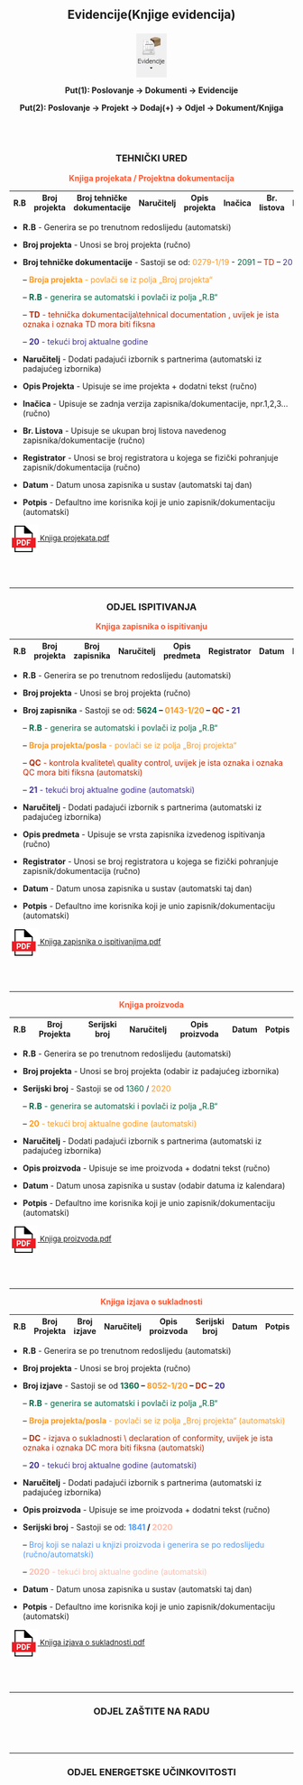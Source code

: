 ## <p align=center>**Evidencije(Knjige evidencija)**</p>

[//]: # "align picture to center"
<img src="./images/evidencije.png"
     alt="Evidencije"
     style="display: block;
            margin-left: auto;
            margin-right: auto;" 
/>


**<p align=center>Put(1): Poslovanje → Dokumenti → Evidencije**

**<p align=center>Put(2): Poslovanje → Projekt → Dodaj(+) → Odjel → Dokument/Knjiga**  

 
<br></br>

### <p align=center>**TEHNIČKI URED** 


**<p align=center><span style="color:#ff5630">Knjiga projekata / Projektna dokumentacija**  

| R.B	| Broj projekta	| Broj tehničke dokumentacije	| Naručitelj | Opis projekta	| Inačica	| Br. listova	| Registrator	| Datum	| Potpis	|  
|:-:|:-:|:-:|:-:|:-:|:-:|:-:|:-:|:-:|:-:|

- **R.B** - Generira se po trenutnom redoslijedu (automatski)  

- **Broj projekta** - Unosi se broj projekta (ručno)  

- **Broj tehničke dokumentacije** - Sastoji se od: <span style="color:#ff991f">0279-1/19</span> - <span style="color:#006644">2091</span> – <span style="color:#bf2600">TD</span> – <span style="color:#403294">20</span>

     – <span style="color:#ff991f">**Broja projekta** - povlači se iz polja „Broj projekta“</span>      

     – <span style="color:#006644">**R.B** - generira se automatski i povlači iz polja „R.B“</span>

     – <span style="color:#bf2600">**TD** - tehnička dokumentacija\tehnical documentation , uvijek je ista oznaka i oznaka TD mora biti fiksna</span>

     – <span style="color:#403294">**20** - tekući broj aktualne godine</span>  

- **Naručitelj** - Dodati padajući izbornik s partnerima (automatski iz padajućeg izbornika)

- **Opis Projekta** - Upisuje se ime projekta + dodatni tekst (ručno)

- **Inačica** - Upisuje se zadnja verzija zapisnika/dokumentacije, npr.1,2,3… (ručno)

- **Br. Listova** - Upisuje se ukupan broj listova navedenog zapisnika/dokumentacije (ručno)

- **Registrator** - Unosi se broj registratora u kojega se fizički pohranjuje zapisnik/dokumentacija (ručno)

- **Datum** - Datum unosa zapisnika u sustav (automatski taj dan)

- **Potpis** - Defaultno ime korisnika koji je unio zapisnik/dokumentaciju (automatski)

<a href="./documents/Knjiga projekata v1.pdf" target="_blank">
    <img src="./images/pdf.png" alt="Download link Knjiga projekata v1.pdf" style="width:50px;height:50px;vertical-align:middle">
    <font size="2">Knjiga projekata.pdf</font>
</a>

<br></br>
- - -

### <p align=center>**ODJEL ISPITIVANJA**  


**<p align=center><span style="color:#ff5630">Knjiga zapisnika o ispitivanju**

| R.B	| Broj projekta	| Broj zapisnika	| Naručitelj	| Opis predmeta	| Registrator	| Datum	| Potpis |  
|:-:|:-:|:-:|:-:|:-:|:-:|:-:|:-:|

- **R.B** - Generira se po trenutnom redoslijedu (automatski)

- **Broj projekta** - Unosi se broj projekta (ručno)

- **Broj zapisnika** - Sastoji se od: **<span style="color:#006644">5624</span> – <span style="color:#ff991f">0143-1/20</span> – <span style="color:#bf2600">QC</span> - <span style="color:#403294">21</span>**

     – <span style="color:#006644">**R.B** - generira se automatski i povlači iz polja „R.B“</span>

     – <span style="color:#ff991f">**Broja projekta/posla** - povlači se iz polja „Broj projekta“</span>

     – <span style="color:#bf2600">**QC** - kontrola kvalitete\ quality control, uvijek je ista oznaka i oznaka QC mora biti fiksna (automatski)</span>

     – <span style="color:#403294">**21** - tekući broj aktualne godine (automatski)</span>

- **Naručitelj** - Dodati padajući izbornik s partnerima (automatski iz padajućeg izbornika)

- **Opis predmeta** - Upisuje se vrsta zapisnika izvedenog ispitivanja (ručno)

- **Registrator** - Unosi se broj registratora u kojega se fizički pohranjuje zapisnik/dokumentacija (ručno)

- **Datum** - Datum unosa zapisnika u sustav (automatski taj dan)

- **Potpis** - Defaultno ime korisnika koji je unio zapisnik/dokumentaciju (automatski)

<a href="./documents/Knjiga zapisnika o ispitivanjima v1.1.pdf" target="_blank">
    <img src="./images/pdf.png" alt="Download link Knjiga zapisnika o ispitivanjima v1.1.pdf" style="width:50px;height:50px;vertical-align:middle">
    <font size="2">Knjiga zapisnika o ispitivanjima.pdf</font>
</a>

<br></br>
- - -


**<p align=center><span style="color:#ff5630">Knjiga proizvoda**

| R.B | Broj Projekta | Serijski broj | Naručitelj | Opis proizvoda | Datum | Potpis |
|:-:|:-:|:-:|:-:|:-:|:-:|:-:|

- **R.B** - Generira se po trenutnom redoslijedu (automatski)

- **Broj projekta** - Unosi se broj projekta (odabir iz padajućeg izbornika)

- **Serijski broj** - Sastoji se od <span style="color:#006644">1360</span> / <span style="color:#ff991f">2020</span>

     – <span style="color:#006644">**R.B** - generira se automatski i povlači iz polja „R.B“</span>

     – <span style="color:#ff991f">**20** - tekući broj aktualne godine (automatski)</span>

- **Naručitelj** - Dodati padajući izbornik s partnerima (automatski iz padajućeg izbornika)

- **Opis proizvoda** - Upisuje se ime proizvoda + dodatni tekst (ručno)

- **Datum** - Datum unosa zapisnika u sustav (odabir datuma iz kalendara)

- **Potpis** - Defaultno ime korisnika koji je unio zapisnik/dokumentaciju (automatski)

<a href="./documents/Knjiga proizvoda.pdf" target="_blank">
    <img src="./images/pdf.png" alt="Download link Knjiga proizvoda.pdf" style="width:50px;height:50px;vertical-align:middle">
    <font size="2">Knjiga proizvoda.pdf</font>
</a>

<br></br>
- - -

**<p align=center><span style="color:#ff5630">Knjiga izjava o sukladnosti**

| R.B | Broj Projekta | Broj izjave | Naručitelj | Opis proizvoda | Serijski broj | Datum | Potpis |
|:-:|:-:|:-:|:-:|:-:|:-:|:-:|:-:|

- **R.B** - Generira se po trenutnom redoslijedu (automatski)

- **Broj projekta** - Unosi se broj projekta (ručno)

- **Broj izjave** - Sastoji se od **<span style="color:#006644">1360</span> – <span style="color:#ff991f">8052-1/20</span> – <span style="color:#bf2600">DC</span> – <span style="color:#403294">20</span>**

     – <span style="color:#006644">**R.B** - generira se automatski i povlači iz polja „R.B“</span>

     – <span style="color:#ff991f">**Broja projekta/posla** - povlači se iz polja „Broj projekta“ (automatski)</span>

     – <span style="color:#bf2600">**DC** - izjava o sukladnosti \ declaration of conformity, uvijek je ista oznaka i oznaka DC mora biti fiksna (automatski)</span>

     – <span style="color:#403294">**20** - tekući broj aktualne godine (automatski)</span>

- **Naručitelj** - Dodati padajući izbornik s partnerima (automatski iz padajućeg izbornika)

- **Opis proizvoda** - Upisuje se ime proizvoda + dodatni tekst (ručno)

- **Serijski broj** - Sastoji se od: **<span style="color:#4c9aff">1841</span> / <span style="color:#ffbdad">2020</span>**

     – <span style="color:#4c9aff">Broj koji se nalazi u knjizi proizvoda i generira se po redoslijedu (ručno/automatski)</span>

     – <span style="color:#ffbdad">**2020** - tekući broj aktualne godine (automatski)</span>

- **Datum** - Datum unosa zapisnika u sustav (automatski taj dan)

- **Potpis** - Defaultno ime korisnika koji je unio zapisnik/dokumentaciju (automatski)

<a href="./documents/Knjiga izjava o sukladnosti v1.1.pdf" target="_blank">
    <img src="./images/pdf.png" alt="Download link Knjiga izjava o sukladnosti v1.1.pdf" style="width:50px;height:50px;vertical-align:middle">
    <font size="2">Knjiga izjava o sukladnosti.pdf</font>
</a>

<br></br>
- - -
  
### <p align=center>**ODJEL ZAŠTITE NA RADU**

<br></br>
- - -

### <p align=center>**ODJEL ENERGETSKE UČINKOVITOSTI**


<br></br><br></br>